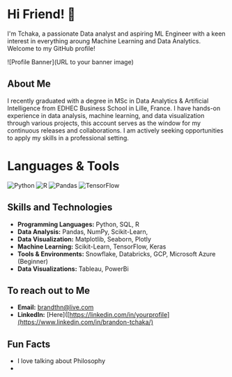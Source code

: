 # Hi Friend! 👋

I'm Tchaka, a passionate Data analyst and aspiring ML Engineer with a keen interest in everything aroung Machine Learning and Data Analytics. 
Welcome to my GitHub profile!

![Profile Banner](URL to your banner image)

## About Me

I recently graduated with a degree in MSc in Data Analytics & Artificial Intelligence from EDHEC Business School in Lille, France. 
I have hands-on experience in data analysis, machine learning, and data visualization through various projects, this account serves as the window for my continuous releases and collaborations. I am actively seeking opportunities to apply my skills in a professional setting.

# Languages & Tools

![Python](https://img.shields.io/badge/Python-3.8-blue) ![R](https://img.shields.io/badge/R-4.0-blue) ![Pandas](https://img.shields.io/badge/Pandas-1.2.4-blue) ![TensorFlow](https://img.shields.io/badge/TensorFlow-2.4.1-orange)

## Skills and Technologies

- **Programming Languages:** Python, SQL, R
- **Data Analysis:** Pandas, NumPy, Scikit-Learn, 
- **Data Visualization:** Matplotlib, Seaborn, Plotly
- **Machine Learning:** Scikit-Learn, TensorFlow, Keras
- **Tools & Environments:** Snowflake, Databricks, GCP, Microsoft Azure (Beginner)
- **Data Visualizations:** Tableau, PowerBi

## To reach out to Me

- **Email:** [brandthn@live.com](mailto:brandthn@live.com)
- **LinkedIn:** [Here]([https://linkedin.com/in/yourprofile](https://www.linkedin.com/in/brandon-tchaka/)

## Fun Facts

- I love talking about Philosophy
- 
